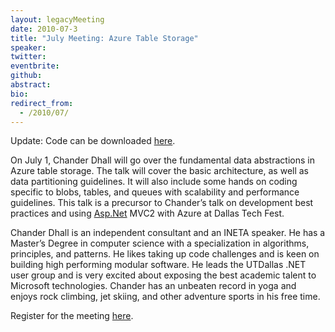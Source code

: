 ```yaml
---
layout: legacyMeeting
date: 2010-07-3
title: "July Meeting: Azure Table Storage"
speaker:
twitter:
eventbrite:
github:
abstract:
bio:
redirect_from:
  - /2010/07/
---
```


<p>Update: Code can be downloaded <a href="http://weblogs.asp.net/chanderdhall/archive/2010/07/02/azure-table-storage-c-sig-dallas-july-1st-2010.aspx" target="_blank">here</a>.</p>
<p>On July 1, Chander Dhall will go over the fundamental data abstractions in Azure table storage.&nbsp;The talk will cover the basic architecture, as well as data partitioning guidelines. It will also include some hands on coding specific to blobs, tables, and queues with scalability and performance guidelines. This talk is a precursor to Chander&#8217;s talk on development best practices and using&nbsp;<a href="http://Asp.Net" target="_blank">Asp.Net</a> MVC2 with Azure at Dallas Tech Fest.</p>
<p>Chander Dhall is an independent consultant and an INETA speaker. He has a Master&#8217;s Degree in computer science with a specialization in algorithms, principles, and patterns. He likes taking up code challenges and is keen on building high performing modular software. He leads the UTDallas .NET user group and is very excited about exposing the best academic talent to Microsoft technologies. Chander has an unbeaten record in yoga and enjoys rock climbing, jet skiing, and other adventure sports in his free time.</p>
<p>Register for the meeting <a href="http://www.eventbrite.com/event/745422579" target="_blank">here</a>.</p>

